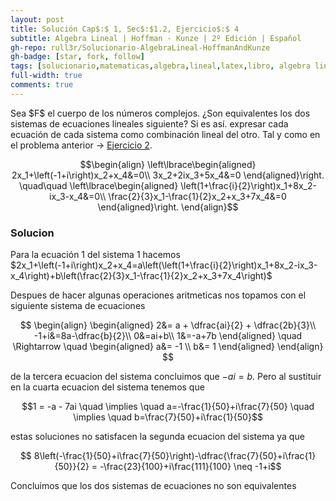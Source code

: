 ```yaml
---
layout: post
title: Solución Cap$:$ 1, Sec$:$1.2, Ejercicio$:$ 4
subtitle: Algebra Lineal | Hoffman - Kunze | 2º Edición | Español
gh-repo: rull3r/Solucionario-AlgebraLineal-HoffmanAndKunze
gh-badge: [star, fork, follow]
tags: [solucionario,matematicas,algebra,lineal,latex,libro, algebra lineal,cuerpo, numeros complejos]
full-width: true
comments: true
---
```


<div class="box-note">
	Sea $F$ el cuerpo de los números complejos. ¿Son equivalentes los dos sistemas de ecuaciones lineales siguiente? Si es así. expresar cada ecuación de cada sistema como combinación lineal del otro. Tal y como en el problema anterior -> <a href="../2015-01-04-AlgebraLineal-HoffmanAndKunze-1-12-2">Ejercicio 2</a>.

$$\begin{align}
\left\lbrace\begin{aligned}
2x_1+\left(-1+i\right)x_2+x_4&=0\\
3x_2+2ix_3+5x_4&=0
\end{aligned}\right.
\quad\quad
\left\lbrace\begin{aligned}
\left(1+\frac{i}{2}\right)x_1+8x_2-ix_3-x_4&=0\\
\frac{2}{3}x_1-\frac{1}{2}x_2+x_3+7x_4&=0
\end{aligned}\right.
\end{align}$$
    
</div>

### Solucion


Para la ecuación 1 del sistema 1 hacemos $2x_1+\left(-1+i\right)x_2+x_4=a\left(\left(1+\frac{i}{2}\right)x_1+8x_2-ix_3-x_4\right)+b\left(\frac{2}{3}x_1-\frac{1}{2}x_2+x_3+7x_4\right)$

Despues de hacer algunas operaciones aritmeticas nos topamos con el siguiente sistema de ecuaciones

$$
\begin{align}
\begin{aligned}
2&= a  + \dfrac{ai}{2} + \dfrac{2b}{3}\\
-1+i&=8a-\dfrac{b}{2}\\
0&=ai+b\\
1&=-a+7b
\end{aligned}
\quad
\Rightarrow
\quad
\begin{aligned}
a&= -1 \\
b&= 1
\end{aligned}
\end{align}
$$

de la tercera ecuacion del sistema concluimos que $-ai = b$. Pero al sustituir en la cuarta ecuacion del sistema tenemos que

$$1 = -a - 7ai \quad \implies \quad a=-\frac{1}{50}+i\frac{7}{50} \quad \implies \quad b=\frac{7}{50}+i\frac{1}{50}$$ 

estas soluciones no satisfacen la segunda ecuacion del sistema ya que 

$$ 8\left(-\frac{1}{50}+i\frac{7}{50}\right)-\dfrac{\frac{7}{50}+i\frac{1}{50}}{2} = -\frac{23}{100}+i\frac{111}{100} \neq -1+i$$

Concluimos que los dos sistemas de ecuaciones no son equivalentes
